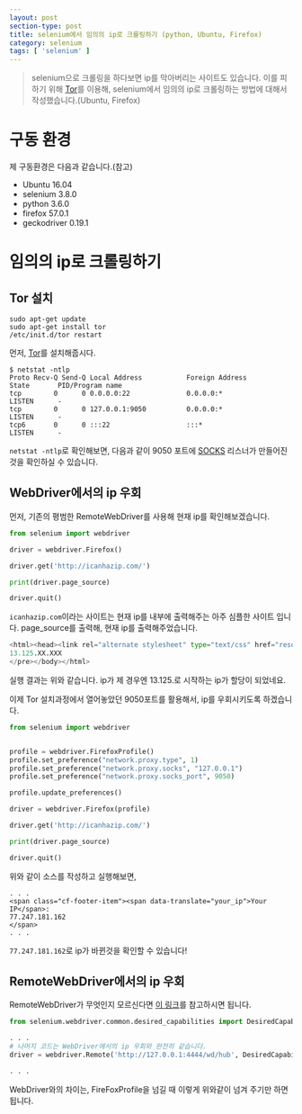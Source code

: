 ```yaml
---
layout: post
section-type: post
title: selenium에서 임의의 ip로 크롤링하기 (python, Ubuntu, Firefox)
category: selenium
tags: [ 'selenium' ]
---
```


> selenium으로 크롤링을 하다보면 ip를 막아버리는 사이트도 있습니다. 이를 피하기 위해 [Tor](https://ko.wikipedia.org/wiki/%ED%86%A0%EC%96%B4)를 이용해, selenium에서 임의의 ip로 크롤링하는 방법에 대해서 작성했습니다.(Ubuntu, Firefox)

# 구동 환경

제 구동환경은 다음과 같습니다.(참고)

- Ubuntu 16.04
- selenium 3.8.0
- python 3.6.0
- firefox 57.0.1
- geckodriver 0.19.1

# 임의의 ip로 크롤링하기

## Tor 설치

``` shell
sudo apt-get update
sudo apt-get install tor
/etc/init.d/tor restart
```

먼저, [Tor](https://ko.wikipedia.org/wiki/%ED%86%A0%EC%96%B4)를 설치해줍시다.

``` shell
$ netstat -ntlp
Proto Recv-Q Send-Q Local Address           Foreign Address         State       PID/Program name
tcp        0      0 0.0.0.0:22              0.0.0.0:*               LISTEN      -
tcp        0      0 127.0.0.1:9050          0.0.0.0:*               LISTEN      -
tcp6       0      0 :::22                   :::*                    LISTEN      -
```

`netstat -ntlp`로 확인해보면, 다음과 같이 9050 포트에 [SOCKS](https://ko.wikipedia.org/wiki/SOCKS) 리스너가 만들어진 것을 확인하실 수 있습니다.

## WebDriver에서의 ip 우회

먼저, 기존의 평범한 RemoteWebDriver를 사용해 현재 ip를 확인해보겠습니다.  

``` python
from selenium import webdriver

driver = webdriver.Firefox()

driver.get('http://icanhazip.com/')

print(driver.page_source)

driver.quit()
```

`icanhazip.com`이라는 사이트는 현재 ip를 내부에 출력해주는 아주 심플한 사이트 입니다. page_source를 출력해, 현재 ip를 출력해주었습니다.

``` python
<html><head><link rel="alternate stylesheet" type="text/css" href="resource://content-accessible/plaintext.css" title="Wrap Long Lines"></head><body><pre>
13.125.XX.XXX
</pre></body></html>
```

실행 결과는 위와 같습니다. ip가 제 경우엔 13.125.로 시작하는 ip가 할당이 되었네요.  

이제 Tor 설치과정에서 열어놓았던 9050포트를 활용해서, ip를 우회시키도록 하겠습니다.

``` python
from selenium import webdriver


profile = webdriver.FirefoxProfile()
profile.set_preference("network.proxy.type", 1)
profile.set_preference("network.proxy.socks", "127.0.0.1")
profile.set_preference("network.proxy.socks_port", 9050)

profile.update_preferences()

driver = webdriver.Firefox(profile)

driver.get('http://icanhazip.com/')

print(driver.page_source)

driver.quit()
```

위와 같이 소스를 작성하고 실행해보면,

``` shell
. . .  
<span class="cf-footer-item"><span data-translate="your_ip">Your IP</span>:
77.247.181.162
</span>
. . .  
```

`77.247.181.162`로 ip가 바뀐것을 확인할 수 있습니다!


## RemoteWebDriver에서의 ip 우회

RemoteWebDriver가 무엇인지 모르신다면 [이 링크](https://wkdtjsgur100.github.io/selenium-standalone-server/)를 참고하시면 됩니다.  

``` python
from selenium.webdriver.common.desired_capabilities import DesiredCapabilities

. . .
# 나머지 코드는 WebDriver에서의 ip 우회와 완전히 같습니다.
driver = webdriver.Remote('http://127.0.0.1:4444/wd/hub', DesiredCapabilities.FIREFOX, browser_profile=profile)

. . .
```

WebDriver와의 차이는, FireFoxProfile을 넘길 때 이렇게 위와같이 넘겨 주기만 하면 됩니다.
